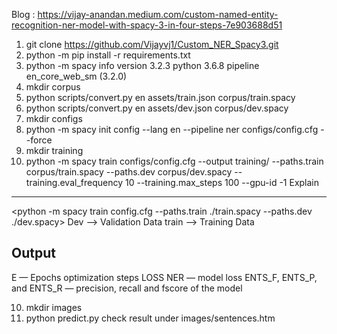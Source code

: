 Blog : https://vijay-anandan.medium.com/custom-named-entity-recognition-ner-model-with-spacy-3-in-four-steps-7e903688d51

1. git clone https://github.com/Vijayvj1/Custom_NER_Spacy3.git
2. python -m pip install -r requirements.txt
3. python -m spacy info
    version 3.2.3
    python 3.6.8
    pipeline en_core_web_sm (3.2.0) 
4. mkdir corpus
5. python scripts/convert.py en assets/train.json corpus/train.spacy
6. python scripts/convert.py en assets/dev.json corpus/dev.spacy
7. mkdir configs   
8. python -m spacy init config --lang en --pipeline ner configs/config.cfg --force
9. mkdir training   
9. python -m spacy train configs/config.cfg --output training/ --paths.train corpus/train.spacy --paths.dev corpus/dev.spacy --training.eval_frequency 10 --training.max_steps 100 --gpu-id -1
Explain
-------
<python -m spacy train config.cfg --paths.train ./train.spacy --paths.dev ./dev.spacy>
Dev --> Validation Data 
train --> Training Data 

Output
------
E — Epochs
optimization steps
LOSS NER — model loss
ENTS_F, ENTS_P, and ENTS_R — precision, recall and fscore of the model

10. mkdir images
11. python predict.py
check result under images/sentences.htm
